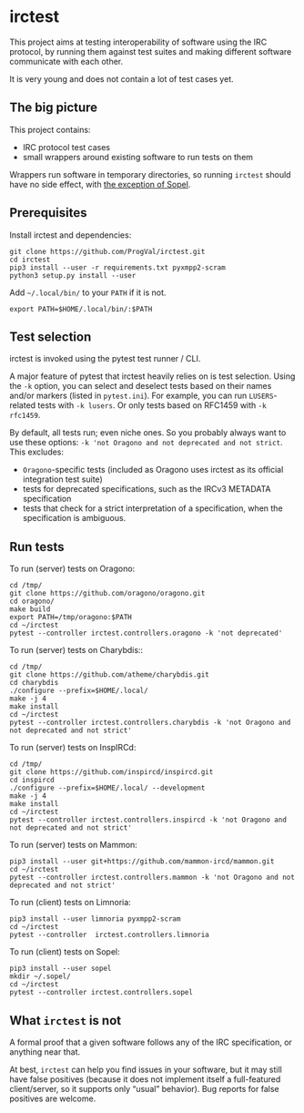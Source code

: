 # irctest

This project aims at testing interoperability of software using the
IRC protocol, by running them against test suites and making different
software communicate with each other.

It is very young and does not contain a lot of test cases yet.

## The big picture

This project contains:

* IRC protocol test cases
* small wrappers around existing software to run tests on them

Wrappers run software in temporary directories, so running `irctest` should
have no side effect, with [the exception of Sopel](https://github.com/sopel-irc/sopel/issues/946).

## Prerequisites

Install irctest and dependencies:

```
git clone https://github.com/ProgVal/irctest.git
cd irctest
pip3 install --user -r requirements.txt pyxmpp2-scram
python3 setup.py install --user
```

Add `~/.local/bin/` to your `PATH` if it is not.

```
export PATH=$HOME/.local/bin/:$PATH
```

## Test selection

irctest is invoked using the pytest test runner / CLI.

A major feature of pytest that irctest heavily relies on is test selection.
Using the `-k` option, you can select and deselect tests based on their names
and/or markers (listed in `pytest.ini`).
For example, you can run `LUSERS`-related tests with `-k lusers`.
Or only tests based on RFC1459 with `-k rfc1459`.

By default, all tests run; even niche ones. So you probably always want to
use these options: `-k 'not Oragono and not deprecated and not strict`.
This excludes:

* `Oragono`-specific tests (included as Oragono uses irctest as its official
  integration test suite)
* tests for deprecated specifications, such as the IRCv3 METADATA
  specification
* tests that check for a strict interpretation of a specification, when
  the specification is ambiguous.

## Run tests

To run (server) tests on Oragono:

```
cd /tmp/
git clone https://github.com/oragono/oragono.git
cd oragono/
make build
export PATH=/tmp/oragono:$PATH
cd ~/irctest
pytest --controller irctest.controllers.oragono -k 'not deprecated'
```

To run (server) tests on Charybdis::

```
cd /tmp/
git clone https://github.com/atheme/charybdis.git
cd charybdis
./configure --prefix=$HOME/.local/
make -j 4
make install
cd ~/irctest
pytest --controller irctest.controllers.charybdis -k 'not Oragono and not deprecated and not strict'
```

To run (server) tests on InspIRCd:

```
cd /tmp/
git clone https://github.com/inspircd/inspircd.git
cd inspircd
./configure --prefix=$HOME/.local/ --development
make -j 4
make install
cd ~/irctest
pytest --controller irctest.controllers.inspircd -k 'not Oragono and not deprecated and not strict'
```

To run (server) tests on Mammon:

```
pip3 install --user git+https://github.com/mammon-ircd/mammon.git
cd ~/irctest
pytest --controller irctest.controllers.mammon -k 'not Oragono and not deprecated and not strict'
```

To run (client) tests on Limnoria:

```
pip3 install --user limnoria pyxmpp2-scram
cd ~/irctest
pytest --controller  irctest.controllers.limnoria
```

To run (client) tests on Sopel:

```
pip3 install --user sopel
mkdir ~/.sopel/
cd ~/irctest
pytest --controller irctest.controllers.sopel
```

## What `irctest` is not

A formal proof that a given software follows any of the IRC specification,
or anything near that.

At best, `irctest` can help you find issues in your software, but it may
still have false positives (because it does not implement itself a
full-featured client/server, so it supports only “usual” behavior).
Bug reports for false positives are welcome.

